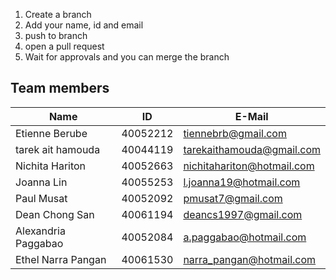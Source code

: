 1. Create a branch
2. Add your name, id and email
3. push to branch
4. open a pull request
5. Wait for approvals and you can merge the branch

## Team members
| Name                | ID       | E-Mail                     |
| ------------------- | -------- | -------------------------- |
| Etienne Berube      | 40052212 | tiennebrb@gmail.com        |
| tarek ait hamouda   | 40044119 | tarekaithamouda@gmail.com   |
| Nichita Hariton     | 40052663 | nichitahariton@hotmail.com |
| Joanna Lin          | 40055253 | l.joanna19@hotmail.com     |
| Paul Musat          | 40052092 | pmusat7@gmail.com          |
| Dean Chong San      | 40061194 | deancs1997@gmail.com       |
| Alexandria Paggabao | 40052084 | a.paggabao@hotmail.com     |
| Ethel Narra Pangan  | 40061530 | narra_pangan@hotmail.com   |
